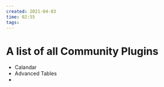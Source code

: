 ```yaml
---
created: 2021-04-03
time: 02:55
tags:
---
```


# A list of all Community Plugins
- Calandar 
- Advanced Tables
- 
